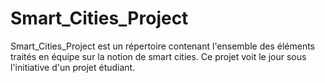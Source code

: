 # Smart_Cities_Project
Smart_Cities_Project est un répertoire contenant l'ensemble des éléments traités en équipe sur la notion de smart cities. Ce projet voit le jour sous l'initiative d'un projet étudiant. 
